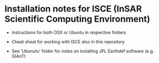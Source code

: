 # Installation notes for ISCE (InSAR Scientific Computing Environment)

* Instructions for both OSX or Ubuntu in respective folders

* Cheat sheat for working with ISCE also in this repository

* See 'Ubunutu' folder for notes on installing JPL Earthdef software (e.g. GIAnT)
